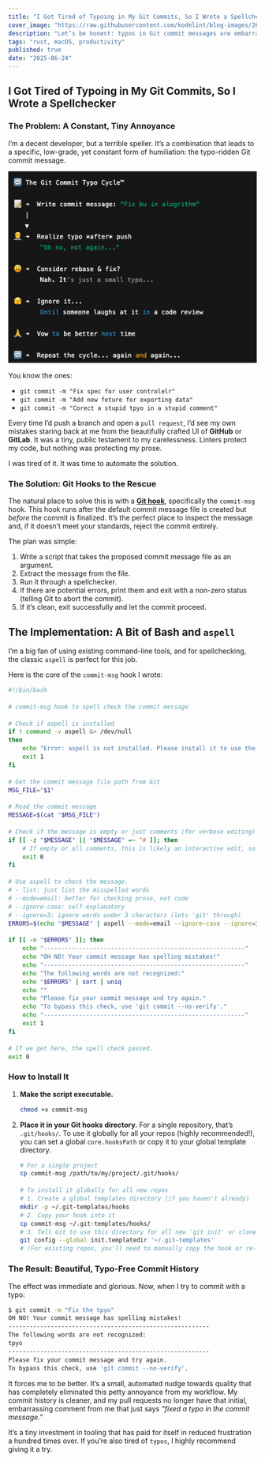 ```yaml
---
title: "I Got Tired of Typoing in My Git Commits, So I Wrote a Spellchecker"
cover_image: "https://raw.githubusercontent.com/kodelint/blog-images/262f9087d4ad93b54d5c147be33ae88eb5774947/common/01-git-spellchecker.png"
description: "Let’s be honest: typos in Git commit messages are embarrassing"
tags: "rust, macOS, productivity"
published: true
date: "2025-06-24"
---
```


## I Got Tired of Typoing in My Git Commits, So I Wrote a Spellchecker

### The Problem: A Constant, Tiny Annoyance

I’m a decent developer, but a terrible speller. It’s a combination that leads to a specific, low-grade, yet constant form of humiliation: the typo-ridden Git commit message.

![A frustrated developer at a computer](https://raw.githubusercontent.com/kodelint/kodelint.github.io/refs/heads/main/assets/uploads/01-git-spellchecker.png)

You know the ones:

- `git commit -m "Fix spec for user controlelr"`
- `git commit -m "Add new feture for exporting data"`
- `git commit -m "Corect a stupid tpyo in a stupid comment"`

Every time I’d push a branch and open a `pull request`, I’d see my own mistakes staring back at me from the beautifully crafted UI of **GitHub** or **GitLab**. It was a tiny, public testament to my carelessness. Linters protect my code, but nothing was protecting my prose.

I was tired of it. It was time to automate the solution.

### The Solution: Git Hooks to the Rescue

The natural place to solve this is with a **[Git hook](https://git-scm.com/book/en/v2/Customizing-Git-Git-Hooks)**, specifically the `commit-msg` hook. This hook runs after the default commit message file is created but _before_ the commit is finalized. It’s the perfect place to inspect the message and, if it doesn’t meet your standards, reject the commit entirely.

The plan was simple:

1.  Write a script that takes the proposed commit message file as an argument.
2.  Extract the message from the file.
3.  Run it through a spellchecker.
4.  If there are potential errors, print them and exit with a non-zero status (telling Git to abort the commit).
5.  If it’s clean, exit successfully and let the commit proceed.

## The Implementation: A Bit of Bash and `aspell`

I’m a big fan of using existing command-line tools, and for spellchecking, the classic `aspell` is perfect for this job.

Here is the core of the `commit-msg` hook I wrote:

```bash
#!/bin/bash

# commit-msg hook to spell check the commit message

# Check if aspell is installed
if ! command -v aspell &> /dev/null
then
    echo "Error: aspell is not installed. Please install it to use the spellcheck hook."
    exit 1
fi

# Get the commit message file path from Git
MSG_FILE="$1"

# Read the commit message
MESSAGE=$(cat "$MSG_FILE")

# Check if the message is empty or just comments (for verbose editing)
if [[ -z "$MESSAGE" || "$MESSAGE" =~ ^# ]]; then
    # If empty or all comments, this is likely an interactive edit, so we skip checking.
    exit 0
fi

# Use aspell to check the message.
# - list: just list the misspelled words
# --mode=email: better for checking prose, not code
# --ignore-case: self-explanatory
# --ignore=3: ignore words under 3 characters (lets 'git' through)
ERRORS=$(echo "$MESSAGE" | aspell --mode=email --ignore-case --ignore=3 list)

if [[ -n "$ERRORS" ]]; then
    echo "---------------------------------------------------------"
    echo "OH NO! Your commit message has spelling mistakes!"
    echo "---------------------------------------------------------"
    echo "The following words are not recognized:"
    echo "$ERRORS" | sort | uniq
    echo ""
    echo "Please fix your commit message and try again."
    echo "To bypass this check, use 'git commit --no-verify'."
    echo "---------------------------------------------------------"
    exit 1
fi

# If we get here, the spell check passed.
exit 0
```

### How to Install It

1.  **Make the script executable.**

    ```bash
    chmod +x commit-msg
    ```

2.  **Place it in your Git hooks directory.** For a single repository, that’s `.git/hooks/`. To use it globally for all your repos (highly recommended!), you can set a global `core.hooksPath` or copy it to your global template directory.

    ```bash
    # For a single project
    cp commit-msg /path/to/my/project/.git/hooks/

    # To install it globally for all new repos
    # 1. Create a global templates directory (if you haven't already)
    mkdir -p ~/.git-templates/hooks
    # 2. Copy your hook into it
    cp commit-msg ~/.git-templates/hooks/
    # 3. Tell Git to use this directory for all new 'git init' or clones
    git config --global init.templatedir '~/.git-templates'
    # (For existing repos, you'll need to manually copy the hook or re-run 'git init')
    ```

### The Result: Beautiful, Typo-Free Commit History

The effect was immediate and glorious. Now, when I try to commit with a typo:

```bash
$ git commit -m "Fix the tpyo"
OH NO! Your commit message has spelling mistakes!
---------------------------------------------------------
The following words are not recognized:
tpyo
---------------------------------------------------------
Please fix your commit message and try again.
To bypass this check, use 'git commit --no-verify'.
```

It forces me to be better. It’s a small, automated nudge towards quality that has completely eliminated this petty annoyance from my workflow. My commit history is cleaner, and my pull requests no longer have that initial, embarrassing comment from me that just says _"fixed a typo in the commit message."_

It’s a tiny investment in tooling that has paid for itself in reduced frustration a hundred times over. If you’re also tired of `typos`, I highly recommend giving it a try.
